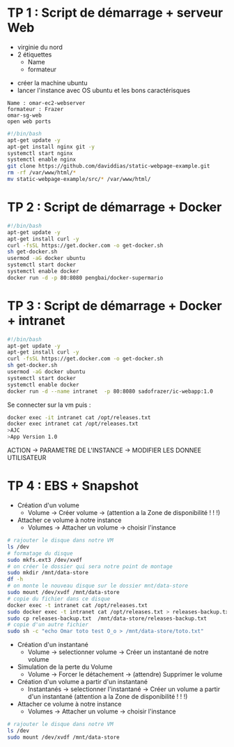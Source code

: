 # TP 1 : Script de démarrage + serveur Web

* virginie du nord
* 2 étiquettes
    * Name 
    * formateur

- créer la machine ubuntu
- lancer l'instance avec OS ubuntu et les bons caractérisques

```
Name : omar-ec2-webserver
formateur : Frazer
omar-sg-web
open web ports
```

```bash
#!/bin/bash
apt-get update -y
apt-get install nginx git -y
systemctl start nginx
systemctl enable nginx
git clone https://github.com/daviddias/static-webpage-example.git
rm -rf /var/www/html/*
mv static-webpage-example/src/* /var/www/html/
```


# TP 2 : Script de démarrage + Docker

```bash
#!/bin/bash
apt-get update -y
apt-get install curl -y
curl -fsSL https://get.docker.com -o get-docker.sh
sh get-docker.sh
usermod -aG docker ubuntu
systemctl start docker
systemctl enable docker
docker run -d -p 80:8080 pengbai/docker-supermario
```

# TP 3 : Script de démarrage + Docker + intranet

```bash
#!/bin/bash
apt-get update -y
apt-get install curl -y
curl -fsSL https://get.docker.com -o get-docker.sh
sh get-docker.sh
usermod -aG docker ubuntu
systemctl start docker
systemctl enable docker
docker run -d --name intranet  -p 80:8080 sadofrazer/ic-webapp:1.0
```

Se connecter sur la vm puis :
```bash
docker exec -it intranet cat /opt/releases.txt
docker exec intranet cat /opt/releases.txt
>AJC
>App Version 1.0
```

ACTION → PARAMETRE DE L'INSTANCE → MODIFIER LES DONNEE UTILISATEUR


# TP 4 : EBS + Snapshot

* Création d'un volume
    * Volume → Créer volume → (attention a la Zone de disponibilité ! ! !)
* Attacher ce volume à notre instance
    * Volumes → Attacher un volume → choisir l'instance

```bash
# rajouter le disque dans notre VM
ls /dev
# formatage du disque
sudo mkfs.ext3 /dev/xvdf
# on créer le dossier qui sera notre point de montage
sudo mkdir /mnt/data-store
df -h
# on monte le nouveau disque sur le dossier mnt/data-store
sudo mount /dev/xvdf /mnt/data-store
# copie du fichier dans ce disque
docker exec -t intranet cat /opt/releases.txt
sudo docker exec -t intranet cat /opt/releases.txt > releases-backup.txt
sudo cp releases-backup.txt  /mnt/data-store/releases-backup.txt
# copie d'un autre fichier
sudo sh -c "echo Omar toto test O_o > /mnt/data-store/toto.txt"
```
* Création d'un instantané
    *  Volume → selectionner volume → Créer un instantané de notre volume
* Simulation de la perte du Volume 
    * Volume → Forcer le détachement → (attendre) Supprimer le volume
* Création d'un volume a partir d'un instantané
    * Instantanés → selectionner l'instantané → Créer un volume a partir d'un instantané (attention a la Zone de disponibilité ! ! !)
* Attacher ce volume à notre instance
    * Volumes → Attacher un volume → choisir l'instance

```bash
# rajouter le disque dans notre VM
ls /dev
sudo mount /dev/xvdf /mnt/data-store
```



